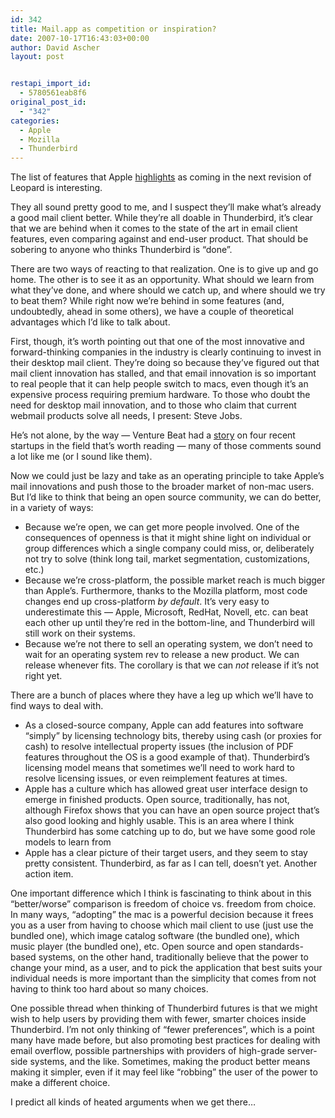 ```yaml
---
id: 342
title: Mail.app as competition or inspiration?
date: 2007-10-17T16:43:03+00:00
author: David Ascher
layout: post


restapi_import_id:
  - 5780561eab8f6
original_post_id:
  - "342"
categories:
  - Apple
  - Mozilla
  - Thunderbird
---
```

The list of features that Apple [highlights](http://www.apple.com/macosx/features/mail.html) as coming in the next revision of Leopard is interesting.

They all sound pretty good to me, and I suspect they&#8217;ll make what&#8217;s already a good mail client better. While they&#8217;re all doable in Thunderbird, it&#8217;s clear that we are behind when it comes to the state of the art in email client features, even comparing against and end-user product. That should be sobering to anyone who thinks Thunderbird is &#8220;done&#8221;.

There are two ways of reacting to that realization. One is to give up and go home. The other is to see it as an opportunity. What should we learn from what they&#8217;ve done, and where should we catch up, and where should we try to beat them? While right now we&#8217;re behind in some features (and, undoubtedly, ahead in some others), we have a couple of theoretical advantages which I&#8217;d like to talk about.

First, though, it&#8217;s worth pointing out that one of the most innovative and forward-thinking companies in the industry is clearly continuing to invest in their desktop mail client. They&#8217;re doing so because they&#8217;ve figured out that mail client innovation has stalled, and that email innovation is so important to real people that it can help people switch to macs, even though it&#8217;s an expensive process requiring premium hardware. To those who doubt the need for desktop mail innovation, and to those who claim that current webmail products solve all needs, I present: Steve Jobs.

He&#8217;s not alone, by the way &#8212; Venture Beat had a [story](http://venturebeat.com/2007/10/16/four-startups-ready-to-change-the-face-of-email/) on four recent startups in the field that&#8217;s worth reading &#8212; many of those comments sound a lot like me (or I sound like them).

Now we could just be lazy and take as an operating principle to take Apple&#8217;s mail innovations and push those to the broader market of non-mac users. But I&#8217;d like to think that being an open source community, we can do better, in a variety of ways:

  * Because we&#8217;re open, we can get more people involved. One of the consequences of openness is that it might shine light on individual or group differences which a single company could miss, or, deliberately not try to solve (think long tail, market segmentation, customizations, etc.)
  * Because we&#8217;re cross-platform, the possible market reach is much bigger than Apple&#8217;s. Furthermore, thanks to the Mozilla platform, most code changes end up cross-platform _by default_. It&#8217;s very easy to underestimate this &#8212; Apple, Microsoft, RedHat, Novell, etc. can beat each other up until they&#8217;re red in the bottom-line, and Thunderbird will still work on their systems. 
  * Because we&#8217;re not there to sell an operating system, we don&#8217;t need to wait for an operating system rev to release a new product. We can release whenever fits. The corollary is that we can _not_ release if it&#8217;s not right yet.

There are a bunch of places where they have a leg up which we&#8217;ll have to find ways to deal with.

  * As a closed-source company, Apple can add features into software &#8220;simply&#8221; by licensing technology bits, thereby using cash (or proxies for cash) to resolve intellectual property issues (the inclusion of PDF features throughout the OS is a good example of that). Thunderbird&#8217;s licensing model means that sometimes we&#8217;ll need to work hard to resolve licensing issues, or even reimplement features at times.
  * Apple has a culture which has allowed great user interface design to emerge in finished products. Open source, traditionally, has not, although Firefox shows that you can have an open source project that&#8217;s also good looking and highly usable. This is an area where I think Thunderbird has some catching up to do, but we have some good role models to learn from
  * Apple has a clear picture of their target users, and they seem to stay pretty consistent. Thunderbird, as far as I can tell, doesn&#8217;t yet. Another action item.

One important difference which I think is fascinating to think about in this &#8220;better/worse&#8221; comparison is freedom of choice vs. freedom from choice. In many ways, &#8220;adopting&#8221; the mac is a powerful decision because it frees you as a user from having to choose which mail client to use (just use the bundled one), which image catalog software (the bundled one), which music player (the bundled one), etc. Open source and open standards-based systems, on the other hand, traditionally believe that the power to change your mind, as a user, and to pick the application that best suits your individual needs is more important than the simplicity that comes from not having to think too hard about so many choices.

One possible thread when thinking of Thunderbird futures is that we might wish to help users by providing them with fewer, smarter choices inside Thunderbird. I&#8217;m not only thinking of &#8220;fewer preferences&#8221;, which is a point many have made before, but also promoting best practices for dealing with email overflow, possible partnerships with providers of high-grade server-side systems, and the like. Sometimes, making the product better means making it simpler, even if it may feel like &#8220;robbing&#8221; the user of the power to make a different choice.

I predict all kinds of heated arguments when we get there&#8230;